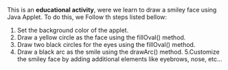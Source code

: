 This is an **educational activity**, were we learn to draw a smiley face using Java Applet. To do this, we Follow th steps listed bellow:
1. Set the background color of the applet.
2. Draw a yellow circle as the face using the fillOval() method.
3. Draw two black circles for the eyes using the fillOval() method.
4. Draw a black arc as the smile using the drawArc() method.
5.Customize the smiley face by adding additional elements like eyebrows, nose, etc...
